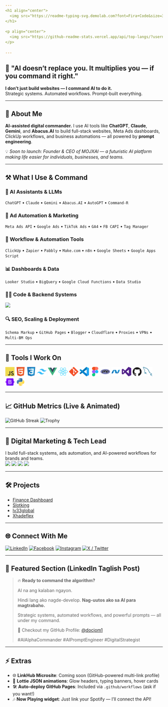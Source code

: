 ```yaml
---
<h1 align="center">
  <img src="https://readme-typing-svg.demolab.com?font=Fira+Code&size=30&pause=1000&center=true&vCenter=true&width=600&lines=%F0%9F%A7%A0+JOMZ+%7C+AI+Alpha+Commander;Digital+Strategist+%26+System+Builder;AI-powered+automation+for+brands+%26+teams"/>
</h1>

<p align="center">
  <img src="https://github-readme-stats.vercel.app/api/top-langs/?username=docjom1&layout=compact&theme=radical"/>
</p>

---
```


## 🚀 "AI doesn’t replace you. It multiplies you — if you command it right."

**I don’t just build websites — I command AI to do it.**  
Strategic systems. Automated workflows. Prompt-built everything.

---

## 👤 About Me

**AI-assisted digital commander.** I use AI tools like **ChatGPT**, **Claude**, **Gemini**, and **Abacus.AI** to build full-stack websites, Meta Ads dashboards, ClickUp workflows, and business automations — all powered by **prompt engineering**.

💡 *Soon to launch: Founder & CEO of MOJXAI — a futuristic AI platform making life easier for individuals, businesses, and teams.*

---

## ⚒️ What I Use & Command

### 🧠 AI Assistants & LLMs
`ChatGPT` • `Claude` • `Gemini` • `Abacus.AI` • `AutoGPT` • `Command-R`

### 📢 Ad Automation & Marketing
`Meta Ads API` • `Google Ads` • `TikTok Ads` • `GA4` • `FB CAPI` • `Tag Manager`

### 🧰 Workflow & Automation Tools
`ClickUp` • `Zapier` • `Pabbly` • `Make.com` • `n8n` • `Google Sheets` • `Google Apps Script`

### 📊 Dashboards & Data
`Looker Studio` • `BigQuery` • `Google Cloud Functions` • `Data Studio`

### 👨‍💻 Code & Backend Systems
<img src="https://skillicons.dev/icons?i=js,html,css,tailwind,vue,react,nodejs,git,vscode,figma,php,dotnet,visualstudio,mysql,github,bootstrap,python" />

### 🔍 SEO, Scaling & Deployment
`Schema Markup` • `GitHub Pages` • `Blogger` • `Cloudflare` • `Proxies` • `VPNs` • `Multi-BM Ops`

---

## 🧰 Tools I Work On

<img src="https://github.com/devicons/devicon/raw/master/icons/javascript/javascript-original.svg" width="30" />
<img src="https://github.com/devicons/devicon/raw/master/icons/html5/html5-original.svg" width="30" />
<img src="https://github.com/devicons/devicon/raw/master/icons/css3/css3-original.svg" width="30" />
<img src="https://github.com/devicons/devicon/raw/master/icons/tailwindcss/tailwindcss-plain.svg" width="30" />
<img src="https://github.com/devicons/devicon/raw/master/icons/vuejs/vuejs-original.svg" width="30" />
<img src="https://github.com/devicons/devicon/raw/master/icons/react/react-original.svg" width="30" />
<img src="https://github.com/devicons/devicon/raw/master/icons/git/git-original.svg" width="30" />
<img src="https://github.com/devicons/devicon/raw/master/icons/vscode/vscode-original.svg" width="30" />
<img src="https://github.com/devicons/devicon/raw/master/icons/figma/figma-original.svg" width="30" />
<img src="https://github.com/devicons/devicon/raw/master/icons/php/php-original.svg" width="30" />
<img src="https://github.com/devicons/devicon/raw/master/icons/dot-net/dot-net-original.svg" width="30" />
<img src="https://github.com/devicons/devicon/raw/master/icons/visualstudio/visualstudio-plain.svg" width="30" />
<img src="https://github.com/devicons/devicon/raw/master/icons/github/github-original.svg" width="30" />
<img src="https://github.com/devicons/devicon/raw/master/icons/mysql/mysql-original.svg" width="30" />
<img src="https://github.com/devicons/devicon/raw/master/icons/bootstrap/bootstrap-original.svg" width="30" />
<img src="https://github.com/devicons/devicon/raw/master/icons/python/python-original.svg" width="30" />

---

## 📈 GitHub Metrics (Live & Animated)

![GitHub Streak](https://streak-stats.demolab.com?user=docjom1&theme=dark&hide_border=true)
![Trophy](https://github-profile-trophy.vercel.app/?username=docjom1&theme=onedark&no-frame=true&title=MultiLanguage,Commit,Stars,Followers,Repositories)

---

## 💼 Digital Marketing & Tech Lead

I build full-stack systems, ads automation, and AI-powered workflows for brands and teams.  
<img src="https://img.shields.io/badge/-ChatGPT-10a37f?logo=openai&logoColor=white"/>
<img src="https://img.shields.io/badge/-ClickUp-7b68ee?logo=clickup&logoColor=white"/>
<img src="https://img.shields.io/badge/-Google%20Ads-34a853?logo=googleads&logoColor=white"/>
<img src="https://img.shields.io/badge/-Blogger-ff5722?logo=blogger&logoColor=white"/>

---

## 🛠️ Projects
- [Finance Dashboard](https://github.com/docjom1/finance_dashboard)
- [Slotking](https://github.com/docjom1/Slotking)
- [lv33global](https://github.com/docjom1/lv33global)
- [Xhadeflex](https://github.com/docjom1/xhadeflex)

---

## 🌐 Connect With Me
[![LinkedIn](https://img.shields.io/badge/-LinkedIn-0a66c2?logo=linkedin&logoColor=white)](https://linkedin.com/in/jomztalks)
[![Facebook](https://img.shields.io/badge/-Facebook-1877f2?logo=facebook&logoColor=white)](https://facebook.com/jomztalks101)
[![Instagram](https://img.shields.io/badge/-Instagram-e4405f?logo=instagram&logoColor=white)](https://instagram.com/jhomel101)
[![X / Twitter](https://img.shields.io/badge/-X-black?logo=twitter&logoColor=white)](https://x.com/jomztalks)

---

## 🌟 Featured Section (LinkedIn Taglish Post)

> 🔥 **Ready to command the algorithm?**
>
> AI na ang kalaban ngayon.
>
> Hindi lang ako nagde-develop. **Nag-uutos ako sa AI para magtrabaho.**
>
> Strategic systems, automated workflows, and powerful prompts — all under my command.
>
> 🧠 Checkout my GitHub Profile: [@docjom1](https://github.com/docjom1)
>
> #AIAlphaCommander #AIPromptEngineer #DigitalStrategist

---

## ⚡ Extras
- 🌐 **LinkHub Microsite**: Coming soon (GitHub-powered multi-link profile)
- 🧠 **Lottie JSON animations**: Glow headers, typing banners, hover cards
- 🛠️ **Auto-deploy GitHub Pages**: Included via `.github/workflows` (ask if you want!)
- 🎶 **Now Playing widget**: Just link your Spotify — I’ll connect the API!
